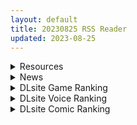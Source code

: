 ```yaml
---
layout: default
title: 20230825 RSS Reader
updated: 2023-08-25
---
```


<details class='content-parent'>
<summary>
Resources
</summary>
<details class='content-child'>
<summary>
<span class='rss-title'> [RJ01071521] [ミライユカイ堂] エロガキと発情の魔法石 ~村の美人は一人残らずオレのもの!~ </span> <a class='rss-link' href='https://gmgard.com/gm123422' target='_blank'>&nbsp;</a>
<div class='rss-published'> 🕛 20230824 16:35:22</div>
</summary>
<img src="https://static.gmgard.us/Images/upload/29323250035219565.jpg" /><br /><p>色小鬼捡到发情魔法石，然后把村里的美人逐个拿下。</p>
</details>
<details class='content-child'>
<summary>
<span class='rss-title'> (C101) [るぶる梵 (るぶる)] 産地直送エルブンミルク (ラストオリジン) </span> <a class='rss-link' href='https://gmgard.com/gm123421' target='_blank'>&nbsp;</a>
<div class='rss-published'> 🕛 20230824 15:34:47</div>
</summary>
<img src="https://static.gmgard.us/Images/upload/19636242334467383.jpg" /><br /><p>美味精灵奶，新鲜直达，产地直送。绝对是现挤的。</p>
</details>
<details class='content-child'>
<summary>
<span class='rss-title'> [RJ01006672][AVANTGARDE] アメリ・ブランシェットは何度も堕ちる ~カレドニー魔法学院と繰り返す一週間~ </span> <a class='rss-link' href='https://gmgard.com/gm123417' target='_blank'>&nbsp;</a>
<div class='rss-published'> 🕛 20230824 12:43:02</div>
</summary>
<img src="https://static.gmgard.us/Images/upload/14339241337520189.jpg" /><br /><p>&nbsp; 来了来了来了，这个社的新作，游戏基本除了一开始都是牛，大牛特牛（基本避免不了的牛）但是要是做完支线会时间回溯然后就是纯爱？其实这游戏是在七夕那天晚上发售的
&nbsp;剧情大概是：男女主打到地牢进小屋子做爱就被老师截胡NTR，然后就是黑幕举行恶魔召唤仪式致使学院全员昏迷。然后男主被召唤到魔法监牢，并且不得不和里面的恶魔利维坦签订契约获得回溯时间的能力来找到并阻止黑幕举行仪式。
&amp;nb</p>
</details>
<details class='content-child'>
<summary>
<span class='rss-title'> [无修正][未知字幕组][discovery] 犠母妹 1+2 </span> <a class='rss-link' href='https://gmgard.com/gm123420' target='_blank'>&nbsp;</a>
<div class='rss-published'> 🕛 20230824 12:17:15</div>
</summary>
<img src="https://iili.io/HpyIWg4.gif" /><br /><p>男主的爸爸死后将财产留给儿子 于是男主想跟自己关系不好的后妈断绝关系 而后妈察觉到了这一点 为了不让自己赶出去 跟男主说你可以干你妹妹哦</p>
</details>

</details>
<details class='content-parent'>
<summary>
News
</summary>
<details class='content-child'>
<summary>
<span class='rss-title'> 偶像養成《性交製作人★ミ》Steam上工，上台或下海全看你怎麼開發 </span> <a class='rss-link' href='https://www.4gamers.com.tw/news/detail/59359/idol-sex-producer-launch-on-steam-september1st' target='_blank'>&nbsp;</a>
<div class='rss-published'> 🕛 20230824 16:21:26</div>
</summary>
<img src="https://img.4gamers.com.tw/news-image/ad24a841-b27d-443b-922a-5e8f03d7e6b7.jpg"/>
片場、舞台，都是揮灑汗水的好地方。
</details>

</details>
<details class='content-parent'>
<summary>
DLsite Game Ranking
</summary>
<details class='content-child'>
<summary>
<span class='rss-title'> 護身術道場 秘密のNTRレッスン -葵編- [WAKUWAKU] </span> <a class='rss-link' href='https://www.dlsite.com/maniax/work/=/product_id/RJ01083821.html' target='_blank'>&nbsp;</a>
<div class='rss-published'> 🕛 20230825 13:09:26</div>
</summary>
<img src ="http://img.dlsite.jp/modpub/images2/work/doujin/RJ01084000/RJ01083821_img_main.jpg"/><br/>護身術道場 秘密のNTRレッスンのDLCをプレイする為には、別途ゲーム本体が必要です。山神の娘である葵ちゃんと主人公のストーリーを描いています。
</details>
<details class='content-child'>
<summary>
<span class='rss-title'> バレないように裸コートで露出するセレカさん [しーぶるそふと] </span> <a class='rss-link' href='https://www.dlsite.com/maniax/work/=/product_id/RJ01062825.html' target='_blank'>&nbsp;</a>
<div class='rss-published'> 🕛 20230825 13:09:26</div>
</summary>
<img src ="http://img.dlsite.jp/modpub/images2/work/doujin/RJ01063000/RJ01062825_img_main.jpg"/><br/>過激な露出がしたい vs 過激なほどバレやすくなる! あなたはバレない? ドキドキ感異常! 新感覚の3Dステルス露出アクションゲーム
</details>
<details class='content-child'>
<summary>
<span class='rss-title'> 衝撃!OL姉ちゃんのオフィスライブ配信~ [KO社] </span> <a class='rss-link' href='https://www.dlsite.com/maniax/work/=/product_id/RJ01090664.html' target='_blank'>&nbsp;</a>
<div class='rss-published'> 🕛 20230825 13:09:26</div>
</summary>
<img src ="http://img.dlsite.jp/modpub/images2/work/doujin/RJ01091000/RJ01090664_img_main.jpg"/><br/>女手一つで俺を育てでくれた姉ちゃんが僕の学費の為に、なんとオフィスでエッチなライブ配信を始めたみたい!姉ちゃんを守る為、主人公の夏休みアルバイトが始まった。
</details>
<details class='content-child'>
<summary>
<span class='rss-title'> Ruled by Rule ～規則支配～ [KineticDog] </span> <a class='rss-link' href='https://www.dlsite.com/maniax/work/=/product_id/RJ01073903.html' target='_blank'>&nbsp;</a>
<div class='rss-published'> 🕛 20230825 13:09:26</div>
</summary>
<img src ="http://img.dlsite.jp/modpub/images2/work/doujin/RJ01074000/RJ01073903_img_main.jpg"/><br/>強姦や催眠洗脳のエッチ要素を主に、戦闘も含むRPGです。エッチな内容は戦闘部分に重点を置いており、戦闘敗北CGを待つことはなくエロ演出はすべて戦闘シーンで行われます。
</details>
<details class='content-child'>
<summary>
<span class='rss-title'> 護身術道場 秘密のNTRレッスン [WAKUWAKU] </span> <a class='rss-link' href='https://www.dlsite.com/maniax/work/=/product_id/RJ01053661.html' target='_blank'>&nbsp;</a>
<div class='rss-published'> 🕛 20230825 13:09:26</div>
</summary>
<img src ="http://img.dlsite.jp/modpub/images2/work/doujin/RJ01054000/RJ01053661_img_main.jpg"/><br/>これはシミュレーション系のエロゲーで、ユーモアな要素が盛り込まれています。
</details>

</details>
<details class='content-parent'>
<summary>
DLsite Voice Ranking
</summary>
<details class='content-child'>
<summary>
<span class='rss-title'> 小穴按摩・特别之夜 [青春×フェティシズム] </span> <a class='rss-link' href='https://www.dlsite.com/maniax/work/=/product_id/RJ01078989.html' target='_blank'>&nbsp;</a>
<div class='rss-published'> 🕛 20230825 13:09:28</div>
</summary>
<img src ="http://img.dlsite.jp/modpub/images2/work/doujin/RJ01079000/RJ01078989_img_main.jpg"/><br/>青春岁月,没有又如何。但仅限今晚也好,请过上充满欢乐甜美色色的一晚吧!仅限一晚的按摩师女主角们大集结♪为您献上极致色情的集锦型物语。成年人的青春,要体验一下看看吗?
</details>
<details class='content-child'>
<summary>
<span class='rss-title'> 超能力学園トップの俺が学園2位の後輩女子にハメられて敗北奴隷になるまで [Cream Pan] </span> <a class='rss-link' href='https://www.dlsite.com/maniax/work/=/product_id/RJ01074683.html' target='_blank'>&nbsp;</a>
<div class='rss-published'> 🕛 20230825 13:09:28</div>
</summary>
<img src ="http://img.dlsite.jp/modpub/images2/work/doujin/RJ01075000/RJ01074683_img_main.jpg"/><br/>学園一位からの惨めな転落劇!美少女後輩の能力と言葉で弄ばれ、トップとして、男としてのプライドがズタズタに…
</details>
<details class='content-child'>
<summary>
<span class='rss-title'> 【簡体中文字幕】弱いオスであるあなたを許してあげます2～シスターカレン様のガチ恋射精管理調教～ [YAO] </span> <a class='rss-link' href='https://www.dlsite.com/maniax/work/=/product_id/RJ01073853.html' target='_blank'>&nbsp;</a>
<div class='rss-published'> 🕛 20230825 13:09:28</div>
</summary>
<img src ="http://img.dlsite.jp/modpub/images2/work/doujin/RJ01074000/RJ01073853_img_main.jpg"/><br/>劣ったオスであるあなたがオス同士の競を降りてオナニーで無駄撃ちすることを許してあげます。その条件は、女性とのセックスを辞退し、オマンコと無縁の人生を送ることを誓うこと――
</details>
<details class='content-child'>
<summary>
<span class='rss-title'> 異世界娘のデリヘル嬢～当店人気No.1がご主人様の精液を空っぽになるまで搾り尽くします～ [ファウナス] </span> <a class='rss-link' href='https://www.dlsite.com/maniax/work/=/product_id/RJ393858.html' target='_blank'>&nbsp;</a>
<div class='rss-published'> 🕛 20230825 13:09:28</div>
</summary>
<img src ="http://img.dlsite.jp/modpub/images2/work/doujin/RJ394000/RJ393858_img_main.jpg"/><br/>在籍する女の子が全員、異世界からやってきた美少女だというデリヘル店。 どうやら彼女たちにとって、精液は魔力の源であるらしい
</details>
<details class='content-child'>
<summary>
<span class='rss-title'> 小穴按摩・特別之夜 [青春×フェティシズム] </span> <a class='rss-link' href='https://www.dlsite.com/maniax/work/=/product_id/RJ01078993.html' target='_blank'>&nbsp;</a>
<div class='rss-published'> 🕛 20230825 13:09:28</div>
</summary>
<img src ="http://img.dlsite.jp/modpub/images2/work/doujin/RJ01079000/RJ01078993_img_main.jpg"/><br/>青春歲月,沒有又如何。但僅限今晚也好,請過上充滿歡樂甜美色色的一晚吧!僅限一晚的按摩師女主角們大集結♪為您獻上極致色情的合集型物語。成年人的青春,要體驗一下看看嗎?
</details>

</details>
<details class='content-parent'>
<summary>
DLsite Comic Ranking
</summary>
<details class='content-child'>
<summary>
<span class='rss-title'> 共墮2～發誓結婚的女友被人奪走的我最終也一同雌墮的末路～ [トランス・トリビューン] </span> <a class='rss-link' href='https://www.dlsite.com/maniax/work/=/product_id/RJ01090245.html' target='_blank'>&nbsp;</a>
<div class='rss-published'> 🕛 20230825 13:09:31</div>
</summary>
<img src ="http://img.dlsite.jp/modpub/images2/work/doujin/RJ01091000/RJ01090245_img_main.jpg"/><br/>「成對」墮落的兩人,其結局是……!?男女雙方一同被人寢取的·女裝雌墮物語!!
</details>
<details class='content-child'>
<summary>
<span class='rss-title'> メイド教育3-没落貴族瑠璃川椿- [きょくちょ局] </span> <a class='rss-link' href='https://www.dlsite.com/maniax/work/=/product_id/RJ417751.html' target='_blank'>&nbsp;</a>
<div class='rss-published'> 🕛 20230825 13:09:31</div>
</summary>
<img src ="http://img.dlsite.jp/modpub/images2/work/doujin/RJ418000/RJ417751_img_main.jpg"/><br/>『メイド教育。』第三弾! 昨晩の『教育』から一夜明け、ご主人様に呼び出された元貴族、瑠璃川 椿は、後輩が側にいるにも関わらず、廊下で手淫され想像以上に感じてしまう…。 自分の身体の変化に戸惑いつつも、貴族の誇りを失わぬように気丈に振る舞う椿… 。だが、毎日続く変態的なメイド教育に、次第に心と身体を快楽に蝕まれていく…!  恥辱にまみれた表情を浮かべ白く柔らかいおっぱいをさらす元令嬢の痴態をぜひご堪能くださいっ!
</details>
<details class='content-child'>
<summary>
<span class='rss-title'> 夏のヤリなおし4 [水蓮の宿] </span> <a class='rss-link' href='https://www.dlsite.com/maniax/work/=/product_id/RJ01073324.html' target='_blank'>&nbsp;</a>
<div class='rss-published'> 🕛 20230825 13:09:31</div>
</summary>
<img src ="http://img.dlsite.jp/modpub/images2/work/doujin/RJ01074000/RJ01073324_img_main.jpg"/><br/>夏×田舎×隣家の美人母×汗だくセックス  誰もが一度は夢想し求めたであろう 最高の‘夏’をサークル‘水蓮の宿’が描き出す  幼馴染の母(元教師)xかつての教え子
</details>
<details class='content-child'>
<summary>
<span class='rss-title'> コミケで憑依!ブル●カドスケベコスプレイヤーを乗っ取りテイクアウト [憑依ラヴァー] </span> <a class='rss-link' href='https://www.dlsite.com/maniax/work/=/product_id/RJ01075893.html' target='_blank'>&nbsp;</a>
<div class='rss-published'> 🕛 20230825 13:09:31</div>
</summary>
<img src ="http://img.dlsite.jp/modpub/images2/work/doujin/RJ01076000/RJ01075893_img_main.jpg"/><br/>コスプレ美女のカラダでレズえっち♪
</details>
<details class='content-child'>
<summary>
<span class='rss-title'> Bokki like a rock [F.W.ZHolic] </span> <a class='rss-link' href='https://www.dlsite.com/maniax/work/=/product_id/RJ01087760.html' target='_blank'>&nbsp;</a>
<div class='rss-published'> 🕛 20230825 13:09:31</div>
</summary>
<img src ="http://img.dlsite.jp/modpub/images2/work/doujin/RJ01088000/RJ01087760_img_main.jpg"/><br/>ふたなりぼっちちゃん
</details>

</details>
